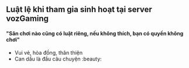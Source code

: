 ## Luật lệ khi tham gia sinh hoạt tại server vozGaming

#### "Sân chơi nào cũng có luật riêng, nếu không thích, bạn có quyền không chơi"

- Vui vẻ, hòa đồng, thân thiện
- Can dầu là đầu câu chuyện :beauty:
 
